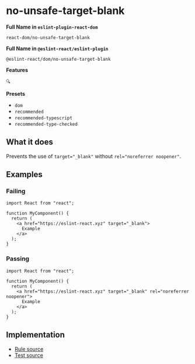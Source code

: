 # no-unsafe-target-blank

**Full Name in `eslint-plugin-react-dom`**

```plain copy
react-dom/no-unsafe-target-blank
```

**Full Name in `@eslint-react/eslint-plugin`**

```plain copy
@eslint-react/dom/no-unsafe-target-blank
```

**Features**

`🔍`

**Presets**

- `dom`
- `recommended`
- `recommended-typescript`
- `recommended-type-checked`

## What it does

Prevents the use of `target="_blank"` without `rel="noreferrer noopener"`.

## Examples

### Failing

```tsx
import React from "react";

function MyComponent() {
  return (
    <a href="https://eslint-react.xyz" target="_blank">
      Example
    </a>
  );
}
```

### Passing

```tsx
import React from "react";

function MyComponent() {
  return (
    <a href="https://eslint-react.xyz" target="_blank" rel="noreferrer noopener">
      Example
    </a>
  );
}
```

## Implementation

- [Rule source](https://github.com/rEl1cx/eslint-react/tree/main/packages/plugins/eslint-plugin-react-dom/src/rules/no-unsafe-target-blank.ts)
- [Test source](https://github.com/rEl1cx/eslint-react/tree/main/packages/plugins/eslint-plugin-react-dom/src/rules/no-unsafe-target-blank.spec.ts)
